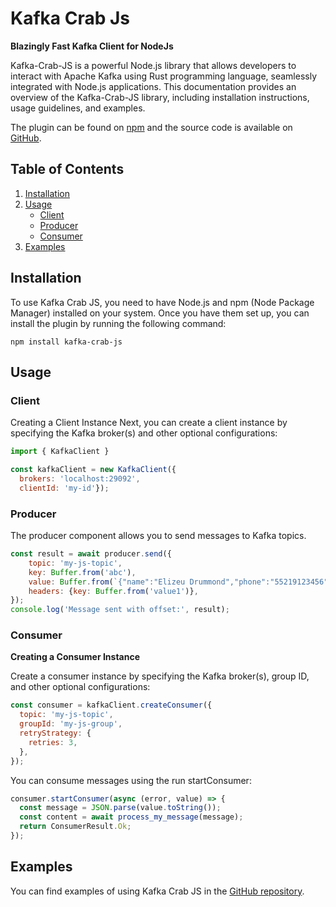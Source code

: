 # Kafka Crab Js

**Blazingly Fast Kafka Client for NodeJs**

Kafka-Crab-JS is a powerful Node.js library that allows developers to interact with Apache Kafka using Rust programming language, seamlessly integrated with Node.js applications. This documentation provides an overview of the Kafka-Crab-JS library, including installation instructions, usage guidelines, and examples.

The plugin can be found on [npm](https://www.npmjs.com/package/kafka-crab-js) and the source code is available on [GitHub](https://github.com/inaiat/kafka-crab-js).

## Table of Contents
1. [Installation](#installation)
2. [Usage](#usage)
   - [Client](#client)
   - [Producer](#producer)
   - [Consumer](#consumer)
3. [Examples](#examples)


## Installation
To use Kafka Crab JS, you need to have Node.js and npm (Node Package Manager) installed on your system. Once you have them set up, you can install the plugin by running the following command:

```shell
npm install kafka-crab-js
```
## Usage
### Client
Creating a Client Instance
Next, you can create a client instance by specifying the Kafka broker(s) and other optional configurations:

```javascript
import { KafkaClient }

const kafkaClient = new KafkaClient({
  brokers: 'localhost:29092',
  clientId: 'my-id'});
```
### Producer
The producer component allows you to send messages to Kafka topics.

```javascript
const result = await producer.send({
    topic: 'my-js-topic',
    key: Buffer.from('abc'),
    value: Buffer.from(`{"name":"Elizeu Drummond","phone":"55219123456"}`),
    headers: {key: Buffer.from('value1')},
});
console.log('Message sent with offset:', result);
```


### Consumer

**Creating a Consumer Instance**

Create a consumer instance by specifying the Kafka broker(s), group ID, and other optional configurations:

```javascript
const consumer = kafkaClient.createConsumer({
  topic: 'my-js-topic',
  groupId: 'my-js-group',
  retryStrategy: {
    retries: 3,
  },
});
```

You can consume messages using the run startConsumer:

```javascript
consumer.startConsumer(async (error, value) => {
  const message = JSON.parse(value.toString());
  const content = await process_my_message(message);
  return ConsumerResult.Ok;
});
```
## Examples

You can find examples of using Kafka Crab JS in the [GitHub repository](https://github.com/inaiat/kafka-crab-js).
